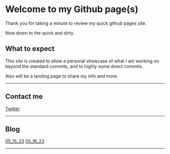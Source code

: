 # Welcome to my Github page(s) 

Thank you for taking a minute to review my quick github pages site. 

Now down to the quick and dirty. 

## What to expect 

This site is created to allow a personal showcase of what I am working on beyond the standard commits, and to highly some direct commits. 

Also will be a landing page to share my info and more. 

---- 

## Contact me 

[Twitter](https://twitter.com/kvgyarmati)

----

## Blog 

[05_15_23](05_15_23.md) 
[05_16_23](05_16_23.md) 

---- 
